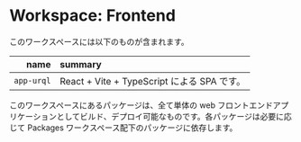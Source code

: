 # Workspace: Frontend

このワークスペースには以下のものが含まれます。

|       name | summary                                     |
| ---------: | :------------------------------------------ |
| `app-urql` | React + Vite + TypeScript による SPA です。 |

このワークスペースにあるパッケージは、全て単体の web フロントエンドアプリケーションとしてビルド、デプロイ可能なものです。各パッケージは必要に応じて Packages ワークスペース配下のパッケージに依存します。
